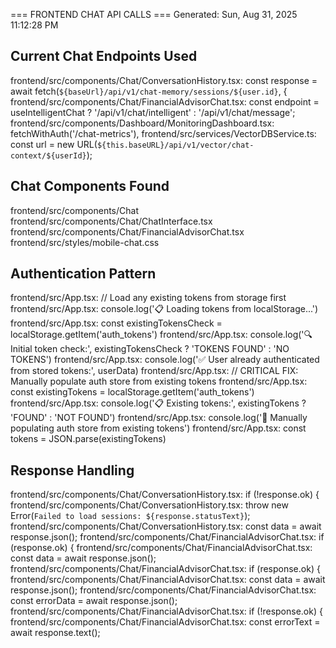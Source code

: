 === FRONTEND CHAT API CALLS ===
Generated: Sun, Aug 31, 2025 11:12:28 PM

## Current Chat Endpoints Used
frontend/src/components/Chat/ConversationHistory.tsx:      const response = await fetch(`${baseUrl}/api/v1/chat-memory/sessions/${user.id}`, {
frontend/src/components/Chat/FinancialAdvisorChat.tsx:            const endpoint = useIntelligentChat ? '/api/v1/chat/intelligent' : '/api/v1/chat/message';
frontend/src/components/Dashboard/MonitoringDashboard.tsx:        fetchWithAuth('/chat-metrics'),
frontend/src/services/VectorDBService.ts:            const url = new URL(`${this.baseURL}/api/v1/vector/chat-context/${userId}`);

## Chat Components Found
frontend/src/components/Chat
frontend/src/components/Chat/ChatInterface.tsx
frontend/src/components/Chat/FinancialAdvisorChat.tsx
frontend/src/styles/mobile-chat.css

## Authentication Pattern
frontend/src/App.tsx:        // Load any existing tokens from storage first
frontend/src/App.tsx:        console.log('📋 Loading tokens from localStorage...')
frontend/src/App.tsx:        const existingTokensCheck = localStorage.getItem('auth_tokens')
frontend/src/App.tsx:        console.log('🔍 Initial token check:', existingTokensCheck ? 'TOKENS FOUND' : 'NO TOKENS')
frontend/src/App.tsx:          console.log('✅ User already authenticated from stored tokens:', userData)
frontend/src/App.tsx:          // CRITICAL FIX: Manually populate auth store from existing tokens
frontend/src/App.tsx:          const existingTokens = localStorage.getItem('auth_tokens')
frontend/src/App.tsx:          console.log('📋 Existing tokens:', existingTokens ? 'FOUND' : 'NOT FOUND')
frontend/src/App.tsx:            console.log('🔧 Manually populating auth store from existing tokens')
frontend/src/App.tsx:            const tokens = JSON.parse(existingTokens)

## Response Handling
frontend/src/components/Chat/ConversationHistory.tsx:      if (!response.ok) {
frontend/src/components/Chat/ConversationHistory.tsx:        throw new Error(`Failed to load sessions: ${response.statusText}`);
frontend/src/components/Chat/ConversationHistory.tsx:      const data = await response.json();
frontend/src/components/Chat/FinancialAdvisorChat.tsx:            if (response.ok) {
frontend/src/components/Chat/FinancialAdvisorChat.tsx:                const data = await response.json();
frontend/src/components/Chat/FinancialAdvisorChat.tsx:            if (response.ok) {
frontend/src/components/Chat/FinancialAdvisorChat.tsx:                const data = await response.json();
frontend/src/components/Chat/FinancialAdvisorChat.tsx:                const errorData = await response.json();
frontend/src/components/Chat/FinancialAdvisorChat.tsx:            if (!response.ok) {
frontend/src/components/Chat/FinancialAdvisorChat.tsx:                const errorText = await response.text();
